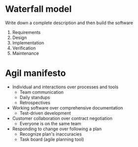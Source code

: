 # Waterfall model

Write down a complete description and then build the software

1. Requirements
2. Design
3. Implementation
4. Verification
5. Maintenance

# Agil manifesto
- Individual and interactions over processes and tools
    - Team communication
    - Daily standups
    - Retrospectives
- Working software over comprehensive documentation
    - Test-driven development
- Customer collaboration over contract negotiation
    - Everyone is on the same team
- Responding to change over following a plan
    - Recognize plan's inaccuracies
    - Task board (agile planning tool)
